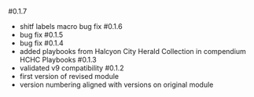 #0.1.7
- shitf labels macro bug fix
#0.1.6
- bug fix
#0.1.5
- bug fix
#0.1.4
- added playbooks from Halcyon City Herald Collection in compendium HCHC Playbooks
#0.1.3
- validated v9 compatibility
#0.1.2
- first version of revised module
- version numbering aligned with versions on original module
